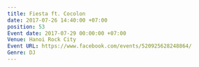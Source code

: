 ```yaml
---
title: Fiesta ft. Cocolon
date: 2017-07-26 14:40:00 +07:00
position: 53
Event date: 2017-07-29 00:00:00 +07:00
Venue: Hanoi Rock City
Event URL: https://www.facebook.com/events/520925628248864/
Genre: DJ
---
```


